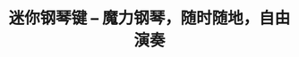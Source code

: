 ---
description: 手机上弹钢琴，图个新鲜劲儿。
layout: post
results:
- primaryGenreName: Music
  version: '1.0'
  formattedPrice: 免费
  genreIds:
  - '6011'
  - '6016'
  artworkUrl60: http://is3.mzstatic.com/image/thumb/Purple71/v4/56/f4/38/56f43828-11ba-6c36-3d90-aec1b2b95dde/source/60x60bb.jpg
  userRatingCountForCurrentVersion: 1
  minimumOsVersion: '8.0'
  appletvScreenshotUrls: &a []
  sellerName: Xinggui Zhang
  supportedDevices:
  - iPad2Wifi
  - iPad23G
  - iPhone4S
  - iPadThirdGen
  - iPadThirdGen4G
  - iPhone5
  - iPodTouchFifthGen
  - iPadFourthGen
  - iPadFourthGen4G
  - iPadMini
  - iPadMini4G
  - iPhone5c
  - iPhone5s
  - iPhone6
  - iPhone6Plus
  - iPodTouchSixthGen
  genres:
  - 音乐
  - 娱乐
  currentVersionReleaseDate: '2016-09-23T17:35:48Z'
  trackName: 迷你钢琴键 – 魔力钢琴，随时随地，自由演奏
  isVppDeviceBasedLicensingEnabled: true
  description: '==最后一天免费！赶快下载吧！==

    同样是不需要任何音乐基础的掌上钢琴键盘。如果没有记错，是继Music Pad之后，玩音乐（装逼）软件第二弹。如果你是专业的演奏家，相信你一定能让迷你钢琴键魔力焕发。不懂钢琴也没关系，毕竟我们是一通乱操作的装逼系列！给你超真实的音效和感受。不要9998，也不要998，绝对仿真的免费钢琴带回家：

    -全88键钢琴键盘，始终给你最全最好的音色

    -单双滚动键盘，演奏更简单更流畅

    -调节音色，直至达到理想状态

    -添加节奏器功能

    成为一个伟大的钢琴家从这里开始,是您在钢琴学习路上不可缺少的一个好工具,So easy!


    联系我们：np2016.ant@gmail.com'
  price: 0
  trackId: 1154362697
  releaseDate: '2016-09-23T17:35:48Z'
  advisories: *a
  screenshotUrls:
  - http://a4.mzstatic.com/us/r30/Purple71/v4/2e/a4/4c/2ea44c21-691f-0cef-ad93-363ccb4b1fde/screen406x722.jpeg
  - http://a5.mzstatic.com/us/r30/Purple71/v4/68/7c/1e/687c1e91-b40a-4bf8-6e08-5fb9175f4c46/screen406x722.jpeg
  artistViewUrl: https://itunes.apple.com/cn/developer/xinggui-zhang/id1124342842?uo=4
  primaryGenreId: 6011
  averageUserRatingForCurrentVersion: 5
  kind: software
  fileSizeBytes: '8745984'
  bundleId: com.xingguizhang.piano
  trackContentRating: 4+
  contentAdvisoryRating: 4+
  trackCensoredName: 迷你钢琴键 – 魔力钢琴，随时随地，自由演奏
  isGameCenterEnabled: false
  artistName: Xinggui Zhang
  languageCodesISO2A:
  - EN
  - JA
  - ZH
  features:
  - iosUniversal
  wrapperType: software
  artworkUrl512: http://is3.mzstatic.com/image/thumb/Purple71/v4/56/f4/38/56f43828-11ba-6c36-3d90-aec1b2b95dde/source/512x512bb.jpg
  artworkUrl100: http://is3.mzstatic.com/image/thumb/Purple71/v4/56/f4/38/56f43828-11ba-6c36-3d90-aec1b2b95dde/source/100x100bb.jpg
  trackViewUrl: https://geo.itunes.apple.com/cn/app/mi-ni-gang-qin-jian-mo-li/id1154362697?mt=8&uo=4
  artistId: 1124342842
  currency: CNY
  ipadScreenshotUrls:
  - http://a1.mzstatic.com/us/r30/Purple71/v4/d9/fa/66/d9fa66ab-5087-35f1-ab95-19bfc2537ce6/sc552x414.jpeg
  - http://a1.mzstatic.com/us/r30/Purple71/v4/7d/f8/04/7df804f5-7be8-eb3a-8469-396aa773f194/sc552x414.jpeg
category: 音乐
tags: tag1
resultCount: 1
title: 迷你钢琴键 – 魔力钢琴，随时随地，自由演奏

---